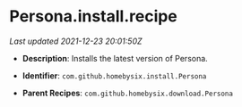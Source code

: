 # Persona.install.recipe

_Last updated 2021-12-23 20:01:50Z_

- **Description**: Installs the latest version of Persona.

- **Identifier**: `com.github.homebysix.install.Persona`

- **Parent Recipes**: `com.github.homebysix.download.Persona`
